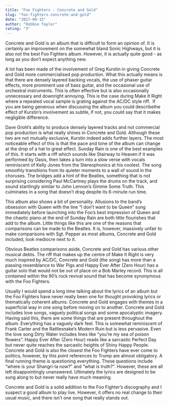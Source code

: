 ```yaml
---
title: "Foo Fighters - Concrete and Gold"
slug: "foo-fighters-concrete-and-gold"
date: "2017-09-15"
author: "Robbie Taylor"
rating: "3"
---
```


Concrete and Gold is an album that is difficult to form an opinion of. It is certainly an improvement on the somewhat bland Sonic Highways, but it is also not the best Foo Fighters album. However, it is actually quite good - as long as you don’t expect anything new.

A lot has been made of the involvement of Greg Kurstin in giving Concrete and Gold more commercialised pop production. What this actually means is that there are densely layered backing vocals, the use of phaser guitar effects, more prominent use of bass guitar, and the occasional use of orchestral instruments. This is often effective but is also occasionally unnecessary and downright annoying. This is the case during Make It Right where a repeated vocal sample is grating against the AC/DC style riff.  If you are being generous when discussing the album you could describethe effect of Kurstin’s involvement as subtle, if not, you could say that it makes negligible difference.

Dave Grohl’s ability to produce densely layered tracks and not commercial pop production is what really shines in Concrete and Gold. Although these two are not mutually exclusive, Kurstin indeed adds further layers. The most noticeable effect of this is that the pace and tone of the album can change at the drop of a hat to great effect. Sunday Rain is one of the best examples of this. It starts with a riff which sounds like Stairway to Heaven if it was performed by Oasis, then takes a turn into a slow verse with vocals reminiscent of Kelly Jones from the Stereophonics at his coolest. The song smoothly transitions from its quieter moments to a wall of sound in the choruses. The bridges add a hint of the Beatles, something that is not surprising considering Paul McCartney plays the drums on the track, and sound startlingly similar to John Lennon’s Gimme Some Truth. This culminates in a song that doesn’t drag despite its 6-minute run time.

This album also shows a bit of personality. Allusions to the band’s obsession with Queen with the line “I don’t want to be Queen” sung immediately before launching into the Foo’s best impression of Queen and the chaotic piano at the end of Sunday Rain are both little flourishes that add to the album. Little things like this are one of the reasons that comparisons can be made to the Beatles. It is, however, massively unfair to make comparisons with Sgt. Pepper as most albums, Concrete and Gold included, look mediocre next to it.

Obvious Beatles comparisons aside, Concrete and Gold has various other musical debts. The riff that makes up the centre of Make It Right is very much inspired by AC/DC, Concrete and Gold (the song) has more than a passing resemblance to War Pigs and Happy Ever After (Zero Hour) has a guitar solo that would not be out of place on a Bob Marley record. This is all contained within the 90’s rock revival sound that has become synonymous with the Foo Fighters.

Usually I would spend a long time talking about the lyrics of an album but the Foo Fighters have never really been one for thought provoking lyrics or thematically coherent albums. Concrete and Gold engages with themes in a superficial way in one song before moving on to another. Concrete and Gold includes love songs, vaguely political songs and some apocalyptic imagery. Having said this, there are some things that are present throughout the album. Everything has a vaguely dark feel. This is somewhat reminiscent of Frank Carter and the Rattlesnake’s Modern Ruin but is less pervasive. Even the love song Dirty Water includes lines like “you’re my sea of poison flowers”. Happy Ever After (Zero Hour) reads like a sarcastic Perfect Day but never quite reaches the sarcastic heights of Shiny Happy People. Concrete and Gold is also the closest the Foo Fighters have ever come to politics, however, by this point references to Trump are almost obligatory. A final running theme is questioning everything. These questions include “where is your Shangri-la now?” and “what is truth?”. However, these are all left disappointingly unanswered. Ultimately the lyrics are designed to be sung along to but never really have much meaning.

Concrete and Gold is a solid addition to the Foo Fighter’s discography and I suspect a good album to play live. However, it offers no real change to their usual music, and there isn’t one song that really stands out.
